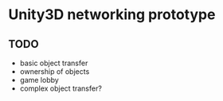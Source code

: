 Unity3D networking prototype
============================

TODO
----

* basic object transfer
* ownership of objects
* game lobby
* complex object transfer?

